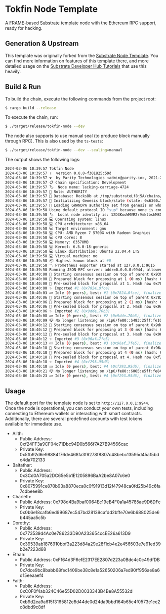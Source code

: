 # Tokfin Node Template

A [FRAME](https://docs.substrate.io/v3/runtime/frame)-based [Substrate](https://substrate.io) template node with the Ethereum RPC support, ready for hacking.

## Generation & Upstream

This template was originally forked from the [Substrate Node Template](https://github.com/substrate-developer-hub/substrate-node-template). You can find more information on features of this template there, and more detailed usage on the [Substrate Developer Hub Tutorials](https://docs.substrate.io/tutorials/v3/) that use this heavily.

## Build & Run

To build the chain, execute the following commands from the project root:

```sh
$ cargo build --release
```

To execute the chain, run:

```sh
$ ./target/release/tokfin-node --dev
```

The node also supports to use manual seal (to produce block manually through RPC). This is also used by the `ts-tests`:

```sh
$ ./target/release/tokfin-node --dev --sealing=manual
```

The output shows the following logs:

```sh
2024-03-06 10:39:57 Tokfin Node    
2024-03-06 10:39:57 ✌️  version 0.0.0-f301825c59d    
2024-03-06 10:39:57 ❤️  by Parity Technologies <admin@parity.io>, 2021-2024    
2024-03-06 10:39:57 📋 Chain specification: Development    
2024-03-06 10:39:57 🏷  Node name: lacking-carriage-4724    
2024-03-06 10:39:57 👤 Role: AUTHORITY    
2024-03-06 10:39:57 💾 Database: RocksDb at /tmp/substrateLf8j5A/chains/dev/db/full    
2024-03-06 10:39:57 🔨 Initializing Genesis block/state (state: 0x6360…7a03, header-hash: 0x9392…cf75)    
2024-03-06 10:39:57 👴 Loading GRANDPA authority set from genesis on what appears to be first startup.    
2024-03-06 10:39:58 Using default protocol ID "sup" because none is configured in the chain specs    
2024-03-06 10:39:58 🏷  Local node identity is: 12D3KooWMVR2r9mktbshMB1FBVU4Pf8eQrnBChUp6AxQYeokysWy    
2024-03-06 10:39:58 💻 Operating system: linux    
2024-03-06 10:39:58 💻 CPU architecture: x86_64    
2024-03-06 10:39:58 💻 Target environment: gnu    
2024-03-06 10:39:58 💻 CPU: AMD Ryzen 7 5700G with Radeon Graphics    
2024-03-06 10:39:58 💻 CPU cores: 8    
2024-03-06 10:39:58 💻 Memory: 63578MB    
2024-03-06 10:39:58 💻 Kernel: 6.5.0-18-generic    
2024-03-06 10:39:58 💻 Linux distribution: Ubuntu 22.04.4 LTS    
2024-03-06 10:39:58 💻 Virtual machine: no    
2024-03-06 10:39:58 📦 Highest known block at #0    
2024-03-06 10:39:58 〽️ Prometheus exporter started at 127.0.0.1:9615    
2024-03-06 10:39:58 Running JSON-RPC server: addr=0.0.0.0:9944, allowed origins=["*"]    
2024-03-06 10:40:00 🙌 Starting consensus session on top of parent 0x939219b0f84644d7a2862f4544af20d571d80250871f7469f634ec52c122cf75    
2024-03-06 10:40:00 🎁 Prepared block for proposing at 1 (0 ms) [hash: 0x148fc7d360aa7f4ad32992e4a6e5e1a140c98b0d13e8da854becc4741e28e2b8; parent_hash: 0x9392…cf75; extrinsics (2): [0x0f84…abb2, 0x549b…7957]    
2024-03-06 10:40:00 🔖 Pre-sealed block for proposal at 1. Hash now 0x782478b32ea46f5607eef9b902ec7d8fc44ebc9ffa8d7be2534028bf8d0c0fce, previously 0x148fc7d360aa7f4ad32992e4a6e5e1a140c98b0d13e8da854becc4741e28e2b8.    
2024-03-06 10:40:00 ✨ Imported #1 (0x7824…0fce)    
2024-03-06 10:40:03 💤 Idle (0 peers), best: #1 (0x7824…0fce), finalized #0 (0x9392…cf75), ⬇ 0 ⬆ 0    
2024-03-06 10:40:06 🙌 Starting consensus session on top of parent 0x782478b32ea46f5607eef9b902ec7d8fc44ebc9ffa8d7be2534028bf8d0c0fce    
2024-03-06 10:40:06 🎁 Prepared block for proposing at 2 (1 ms) [hash: 0xea2b3b5472272a2fc3ab066b6f228aaeba4e209e28bd108308267eb5494b6d94; parent_hash: 0x7824…0fce; extrinsics (2): [0x4d0c…c9c0, 0x549b…7957]    
2024-03-06 10:40:06 🔖 Pre-sealed block for proposal at 2. Hash now 0x9dde0a816c6a21b7761edc930c7527a07208b55998ed0cf65ddbc0a6c06570b3, previously 0xea2b3b5472272a2fc3ab066b6f228aaeba4e209e28bd108308267eb5494b6d94.    
2024-03-06 10:40:06 ✨ Imported #2 (0x9dde…70b3)    
2024-03-06 10:40:08 💤 Idle (0 peers), best: #2 (0x9dde…70b3), finalized #0 (0x9392…cf75), ⬇ 0 ⬆ 0    
2024-03-06 10:40:09 📪 No longer listening on /ip6/fe80::b483:25ff:fe16:5d02/tcp/30333    
2024-03-06 10:40:12 🙌 Starting consensus session on top of parent 0x9dde0a816c6a21b7761edc930c7527a07208b55998ed0cf65ddbc0a6c06570b3    
2024-03-06 10:40:12 🎁 Prepared block for proposing at 3 (0 ms) [hash: 0x1de6d69e3953bb29284a7d5b664a675920db81df3e8a1d828a8facf9ac3c8a21; parent_hash: 0x9dde…70b3; extrinsics (2): [0x4e6e…6257, 0x549b…7957]    
2024-03-06 10:40:12 🔖 Pre-sealed block for proposal at 3. Hash now 0x96af2e23277b4127396d565eccc3c88857c327cb6d360d3ebe3f689f42667fe5, previously 0x1de6d69e3953bb29284a7d5b664a675920db81df3e8a1d828a8facf9ac3c8a21.    
2024-03-06 10:40:12 ✨ Imported #3 (0x96af…7fe5)    
2024-03-06 10:40:13 💤 Idle (0 peers), best: #3 (0x96af…7fe5), finalized #1 (0x7824…0fce), ⬇ 0 ⬆ 0    
2024-03-06 10:40:18 🙌 Starting consensus session on top of parent 0x96af2e23277b4127396d565eccc3c88857c327cb6d360d3ebe3f689f42667fe5    
2024-03-06 10:40:18 🎁 Prepared block for proposing at 4 (0 ms) [hash: 0x0df414ecaab38bcf28e57b3225d9d665f8b29edc557a6d235918067f1fa91a43; parent_hash: 0x96af…7fe5; extrinsics (2): [0x51a6…7b15, 0x549b…7957]    
2024-03-06 10:40:18 🔖 Pre-sealed block for proposal at 4. Hash now 0xf293992d51d1a6943a2ddc37d465ae56e7783fe4d1c704f724910d423e0195d6, previously 0x0df414ecaab38bcf28e57b3225d9d665f8b29edc557a6d235918067f1fa91a43.    
2024-03-06 10:40:18 ✨ Imported #4 (0xf293…95d6)    
2024-03-06 10:40:18 💤 Idle (0 peers), best: #4 (0xf293…95d6), finalized #1 (0x7824…0fce), ⬇ 0 ⬆ 0    
2024-03-06 10:40:21 📪 No longer listening on /ip6/fe80::6065:e5ff:fe84:2a0/tcp/30333    
2024-03-06 10:40:23 💤 Idle (0 peers), best: #4 (0xf293…95d6), finalized #2 (0x9dde…70b3), ⬇ 0 ⬆ 0 
```

## Usage

The default port for the template node is set to `http://127.0.0.1:9944`. Once the node is operational, you can conduct your own tests, including connecting to Ethereum wallets or interacting with smart contracts. Additionally, there are several predefined accounts with test tokens available for immediate use.

- Alith:
    * Public Address: 0xf24FF3a9CF04c71Dbc94D0b566f7A27B94566cac
    * Private Key: 0x5fb92d6e98884f76de468fa3f6278f8807c48bebc13595d45af5bdc4da702133
- Baltathar:
    * Public Address: 0x3Cd0A705a2DC65e5b1E1205896BaA2be8A07c6e0
    * Private Key: 0x8075991ce870b93a8870eca0c0f91913d12f47948ca0fd25b49c6fa7cdbeee8b
- Charleth:
    * Public Address: 0x798d4Ba9baf0064Ec19eB4F0a1a45785ae9D6DFc
    * Private Key: 0x0b6e18cafb6ed99687ec547bd28139cafdd2bffe70e6b688025de6b445aa5c5b
- Dorothy:
    * Public Address: 0x773539d4Ac0e786233D90A233654ccEE26a613D9
    * Private Key: 0x39539ab1876910bbf3a223d84a29e28f1cb4e2e456503e7e91ed39b2e7223d68
- Ethan:
    * Public Address: 0xFf64d3F6efE2317EE2807d223a0Bdc4c0c49dfDB
    * Private Key: 0x7dce9bc8babb68fec1409be38c8e1a52650206a7ed90ff956ae8a6d15eeaaef4
- Faith:
    * Public Address: 0xC0F0f4ab324C46e55D02D0033343B4Be8A55532d
    * Private Key: 0xb9d2ea9a615f3165812e8d44de0d24da9bbd164b65c4f0573e1ce2c8dbd9c8df


